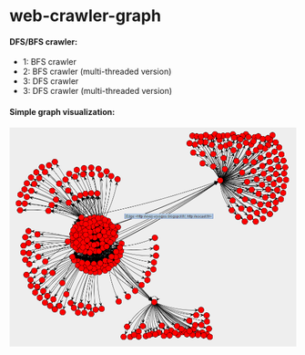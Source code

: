 # web-crawler-graph

#### DFS/BFS crawler:
- 1: BFS crawler
- 2: BFS crawler (multi-threaded version)
- 3: DFS crawler
- 3: DFS crawler (multi-threaded version)

#### Simple graph visualization: 
![graph](doc/ex.png)
